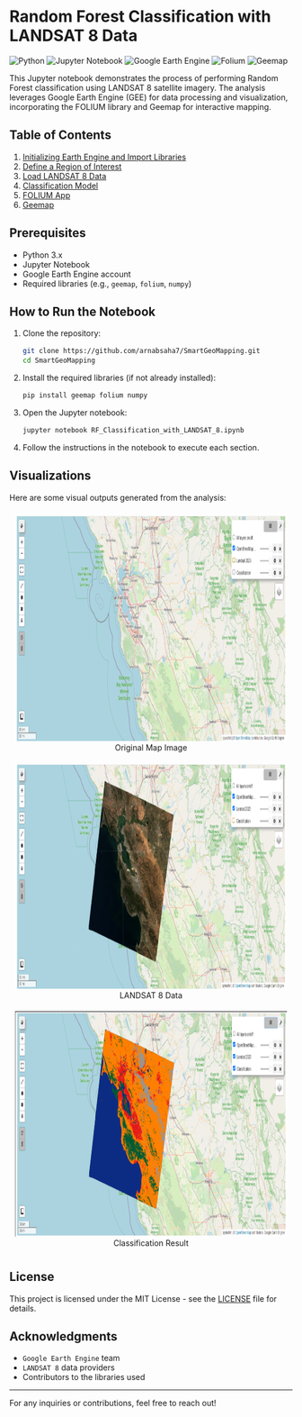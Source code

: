 # Random Forest Classification with LANDSAT 8 Data

![Python](https://img.shields.io/badge/Python-3.8%2B-blue.svg?logo=python&logoColor=white)
![Jupyter Notebook](https://img.shields.io/badge/Jupyter%20Notebook-6.0%2B-orange.svg?logo=jupyter&logoColor=white)
![Google Earth Engine](https://img.shields.io/badge/Google%20Earth%20Engine-Ready-green.svg?logo=googleearth&logoColor=white)
![Folium](https://img.shields.io/badge/Folium-0.12.1%2B-red.svg?logo=folium&logoColor=white)
![Geemap](https://img.shields.io/badge/Geemap-0.9.0%2B-purple.svg?logo=geemap&logoColor=white)


This Jupyter notebook demonstrates the process of performing Random Forest classification using LANDSAT 8 satellite imagery. The analysis leverages Google Earth Engine (GEE) for data processing and visualization, incorporating the FOLIUM library and Geemap for interactive mapping.

## Table of Contents

1. [Initializing Earth Engine and Import Libraries](#initializing-earth-engine-and-import-libraries)
2. [Define a Region of Interest](#define-a-region-of-interest)
3. [Load LANDSAT 8 Data](#load-landsat-8-data)
4. [Classification Model](#classification-model)
5. [FOLIUM App](#folium-app)
6. [Geemap](#geemap)


## Prerequisites

- Python 3.x
- Jupyter Notebook
- Google Earth Engine account
- Required libraries (e.g., `geemap`, `folium`, `numpy`)

## How to Run the Notebook

1. Clone the repository:
   ```bash
   git clone https://github.com/arnabsaha7/SmartGeoMapping.git
   cd SmartGeoMapping
   ```

2. Install the required libraries (if not already installed):
   ```bash
   pip install geemap folium numpy 
   ```

3. Open the Jupyter notebook:
   ```bash
   jupyter notebook RF_Classification_with_LANDSAT_8.ipynb
   ```

4. Follow the instructions in the notebook to execute each section.

## Visualizations

Here are some visual outputs generated from the analysis:

<p align="center">
  <span style="margin: 10px; text-align: center; display: inline-block;">
    <img src="maps/original.png" alt="Original LANDSAT Image" height="400" />
    <br>Original Map Image
  </span>
  <span style="margin: 10px; text-align: center; display: inline-block;">
    <img src="maps/landsat.png" alt="LANDSAT 8 Data" height="400" />
    <br>LANDSAT 8 Data
  </span>
  <span style="margin: 10px; text-align: center; display: inline-block;">
    <img src="maps/classification.png" alt="Classification Result" height="400" />
    <br>Classification Result
  </span>
</p>


## License

This project is licensed under the MIT License - see the [LICENSE](LICENSE) file for details.

## Acknowledgments

- `Google Earth Engine` team
- `LANDSAT 8` data providers
- Contributors to the libraries used


---
For any inquiries or contributions, feel free to reach out!

